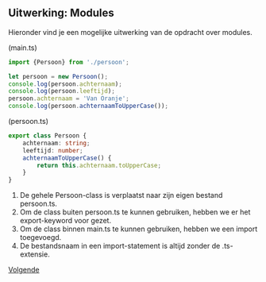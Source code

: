 ## Uitwerking: Modules

Hieronder vind je een mogelijke uitwerking van de opdracht over modules.

(main.ts)
```typescript
import {Persoon} from './persoon';

let persoon = new Persoon();
console.log(persoon.achternaam);
console.log(persoon.leeftijd);
persoon.achternaam = 'Van Oranje';
console.log(persoon.achternaamToUpperCase());
```

(persoon.ts)
```typescript
export class Persoon {
    achternaam: string;
    leeftijd: number;
    achternaamToUpperCase() {
        return this.achternaam.toUpperCase;
    }
}
```

1. De gehele Persoon-class is verplaatst naar zijn eigen bestand persoon.ts.
2. Om de class buiten persoon.ts te kunnen gebruiken, hebben we er het export-keyword voor gezet.
3. Om de class binnen main.ts te kunnen gebruiken, hebben we een import toegevoegd.
4. De bestandsnaam in een import-statement is altijd zonder de .ts-extensie.

[Volgende](20.meer_over_classes.md)
